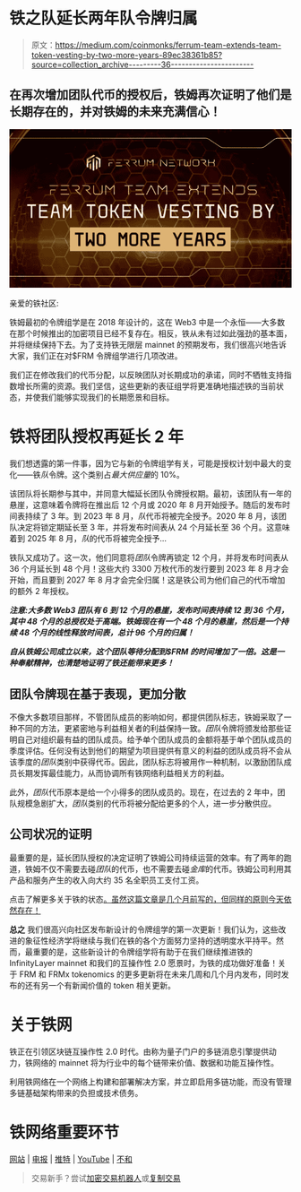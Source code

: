 # 铁之队延长两年队令牌归属

> 原文：<https://medium.com/coinmonks/ferrum-team-extends-team-token-vesting-by-two-more-years-89ec38361b85?source=collection_archive---------36----------------------->

## 在再次增加团队代币的授权后，铁姆再次证明了他们是长期存在的，并对铁姆的未来充满信心！

![](img/936bcf89c5727086ebafe4beb7f40737.png)

亲爱的铁社区:

铁姆最初的令牌组学是在 2018 年设计的，这在 Web3 中是一个永恒——大多数在那个时候推出的加密项目已经不复存在。相反，铁从未有过如此强劲的基本面，并将继续保持下去。为了支持铁无限层 mainnet 的预期发布，我们很高兴地告诉大家，我们正在对$FRM 令牌组学进行几项改进。

我们正在修改我们的代币分配，以反映团队对长期成功的承诺，同时不牺牲支持指数增长所需的资源。我们坚信，这些更新的表征组学将更准确地描述铁的当前状态，并使我们能够实现我们的长期愿景和目标。

# 铁将团队授权再延长 2 年

我们想透露的第一件事，因为它与新的令牌组学有关，可能是授权计划中最大的变化——铁*队*令牌。这个类别占*最大供应量*的 10%。

该团队将长期参与其中，并同意大幅延长团队令牌授权期。最初，该团队有一年的悬崖，这意味着令牌将在推出后 12 个月或 2020 年 8 月开始授予。随后的发布时间表持续了 3 年。到 2023 年 8 月，*队*代币将被完全授予。2020 年 8 月，该团队决定将锁定期延长至 3 年，并将发布时间表从 24 个月延长至 36 个月。这意味着到 2025 年 8 月，*队*的代币将被完全授予…

铁队又成功了。这一次，他们同意将*团队*令牌再锁定 12 个月，并将发布时间表从 36 个月延长到 48 个月！这些大约 3300 万枚代币的发行要到 2023 年 8 月才会开始，而且要到 2027 年 8 月才会完全归属！这是铁公司为他们自己的代币增加的额外 2 年授权。

***注意:大多数 Web3 团队有 6 到 12 个月的悬崖，发布时间表持续 12 到 36 个月，其中 48 个月的总授权处于高端。铁姆现在有一个 48 个月的悬崖，然后是一个持续 48 个月的线性释放时间表，总计 96 个月的归属！***

***自从铁姆公司成立以来，这个团队等待分配到$FRM 的时间增加了一倍。这是一种奉献精神，也清楚地证明了铁还能带来更多！***

## 团队令牌现在基于表现，更加分散

不像大多数项目那样，不管团队成员的影响如何，都提供团队标志，铁姆采取了一种不同的方法，更紧密地与利益相关者的利益保持一致。*团队*令牌将颁发给那些证明自己对组织最有益的团队成员。给予单个团队成员的金额将基于单个团队成员的季度评估。任何没有达到他们的期望为项目提供有意义的利益的团队成员将不会从该季度的*团队*类别中获得代币。因此，团队标志将被用作一种机制，以激励团队成员长期发挥最佳能力，从而协调所有铁网络利益相关方的利益。

此外，*团队*代币原本是给一个小得多的团队成员的。现在，在过去的 2 年中，团队规模急剧扩大，*团队*类别的代币将被分配给更多的个人，进一步分散供应。

## 公司状况的证明

最重要的是，延长团队授权的决定证明了铁姆公司持续运营的效率。有了两年的跑道，铁姆不仅不需要去碰*团队*的代币，也不需要去碰*金库*的代币。铁姆公司利用其产品和服务产生的收入向大约 35 名全职员工支付工资。

点击了解更多关于铁的状态[。虽然这篇文章是几个月前写的，但同样的原则今天依然存在！](/ferrumnetwork/ferrum-network-a-bullish-update-during-bearish-times-b4f8eb70fa30)

**总之** 我们很高兴向社区发布新设计的令牌组学的第一次更新！我们认为，这些改进的象征性经济学将继续与我们在铁的各个方面努力坚持的透明度水平持平。然而，最重要的是，这些新设计的令牌组学将有助于在我们继续推进铁的 InfinityLayer mainnet 和我们的互操作性 2.0 愿景时，为铁的成功做好准备！关于 FRM 和 FRMx tokenomics 的更多更新将在未来几周和几个月内发布，同时发布的还有另一个有新闻价值的 token 相关更新。

# 关于铁网

铁正在引领区块链互操作性 2.0 时代。由称为量子门户的多链消息引擎提供动力，铁网络的 mainnet 将为行业中的每个链带来价值、数据和功能互操作性。

利用铁网络在一个网络上构建和部署解决方案，并立即启用多链功能，而没有管理多链基础架构带来的负担或技术债务。

# 铁网络重要环节

[网站](https://ferrum.network/) | [电报](http://telegram.ferrum.network/) | [推特](https://twitter.com/FerrumNetwork) | [YouTube](https://www.youtube.com/channel/UCN658dMRTaH4C4dP32VHi6Q) | [不和](https://discord.gg/HEfKq57asd)

> 交易新手？尝试[加密交易机器人](/coinmonks/crypto-trading-bot-c2ffce8acb2a)或[复制交易](/coinmonks/top-10-crypto-copy-trading-platforms-for-beginners-d0c37c7d698c)